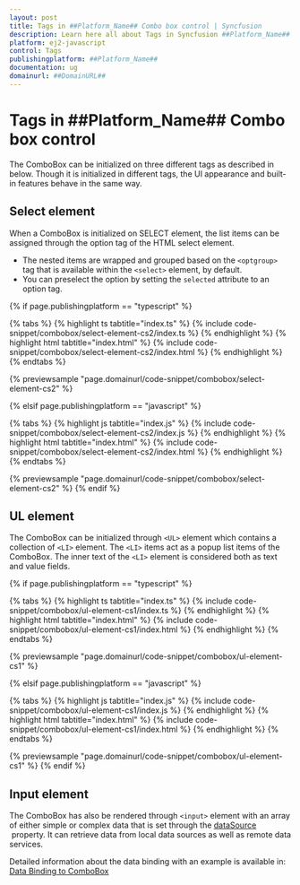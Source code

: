 ```yaml
---
layout: post
title: Tags in ##Platform_Name## Combo box control | Syncfusion
description: Learn here all about Tags in Syncfusion ##Platform_Name## Combo box control of Syncfusion Essential JS 2 and more.
platform: ej2-javascript
control: Tags 
publishingplatform: ##Platform_Name##
documentation: ug
domainurl: ##DomainURL##
---
```


# Tags in ##Platform_Name## Combo box control

The ComboBox can be initialized on three different tags as described in below. Though it is initialized in different tags, the UI appearance and built-in features behave in the same way.

## Select element

When a ComboBox is initialized on SELECT element, the list items can be assigned through the option tag of the HTML select element.

* The nested items are wrapped and grouped based on the `<optgroup>` tag that is available within the `<select>` element, by default.
* You can preselect the option by setting the `selected` attribute to an option tag.

{% if page.publishingplatform == "typescript" %}

 {% tabs %}
{% highlight ts tabtitle="index.ts" %}
{% include code-snippet/combobox/select-element-cs2/index.ts %}
{% endhighlight %}
{% highlight html tabtitle="index.html" %}
{% include code-snippet/combobox/select-element-cs2/index.html %}
{% endhighlight %}
{% endtabs %}
        
{% previewsample "page.domainurl/code-snippet/combobox/select-element-cs2" %}

{% elsif page.publishingplatform == "javascript" %}

{% tabs %}
{% highlight js tabtitle="index.js" %}
{% include code-snippet/combobox/select-element-cs2/index.js %}
{% endhighlight %}
{% highlight html tabtitle="index.html" %}
{% include code-snippet/combobox/select-element-cs2/index.html %}
{% endhighlight %}
{% endtabs %}

{% previewsample "page.domainurl/code-snippet/combobox/select-element-cs2" %}
{% endif %}

## UL element

The ComboBox can be initialized through `<UL>` element which contains a collection of `<LI>` element. The `<LI>` items act as a popup list items of the ComboBox. The inner text of the `<LI>` element is considered both as text and value fields.

{% if page.publishingplatform == "typescript" %}

 {% tabs %}
{% highlight ts tabtitle="index.ts" %}
{% include code-snippet/combobox/ul-element-cs1/index.ts %}
{% endhighlight %}
{% highlight html tabtitle="index.html" %}
{% include code-snippet/combobox/ul-element-cs1/index.html %}
{% endhighlight %}
{% endtabs %}
        
{% previewsample "page.domainurl/code-snippet/combobox/ul-element-cs1" %}

{% elsif page.publishingplatform == "javascript" %}

{% tabs %}
{% highlight js tabtitle="index.js" %}
{% include code-snippet/combobox/ul-element-cs1/index.js %}
{% endhighlight %}
{% highlight html tabtitle="index.html" %}
{% include code-snippet/combobox/ul-element-cs1/index.html %}
{% endhighlight %}
{% endtabs %}

{% previewsample "page.domainurl/code-snippet/combobox/ul-element-cs1" %}
{% endif %}

## Input element

The ComboBox has also be rendered through `<input>` element with an array of either simple or complex data that is set through the [dataSource](../api/combo-box/#datasource) &nbsp;property. It can retrieve data from local data sources as well as remote data services.

Detailed information about the data binding with an example is available in: [Data Binding to ComboBox](./data-binding)